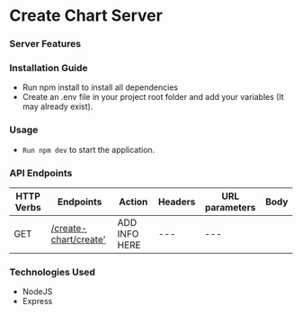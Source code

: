 # Create Chart Server

### Server Features


### Installation Guide
* Run npm install to install all dependencies
* Create an .env file in your project root folder and add your variables (It may already exist).
 
### Usage
* `Run npm dev` to start the application.

### API Endpoints
| HTTP Verbs | Endpoints | Action | Headers | URL parameters | Body
| --- | --- | --- | --- | --- | -- |
| GET | [/create-chart/create'](./src/controllers/createChartController.js) | ADD INFO HERE | --- | --- |

### Technologies Used
* NodeJS
* Express
